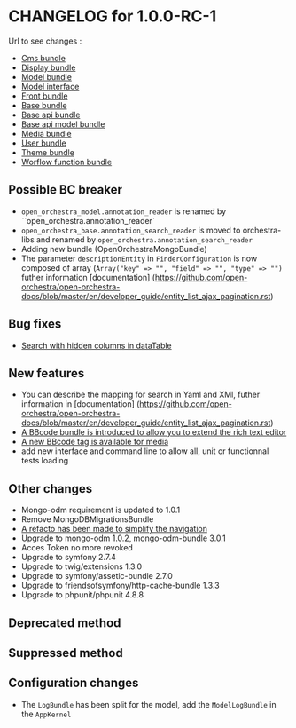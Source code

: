 # CHANGELOG for 1.0.0-RC-1

Url to see changes : 

 - [Cms bundle](https://github.com/open-orchestra/open-orchestra-cms-bundle/compare/v0.3.4...v1.0.0-RC1)
 - [Display bundle](https://github.com/open-orchestra/open-orchestra-display-bundle/compare/v0.3.4...v1.0.0-RC1)
 - [Model bundle](https://github.com/open-orchestra/open-orchestra-model-bundle/compare/v0.3.4...v1.0.0-RC1)
 - [Model interface](https://github.com/open-orchestra/open-orchestra-model-interface/compare/v0.3.4...v1.0.0-RC1)
 - [Front bundle](https://github.com/open-orchestra/open-orchestra-front-bundle/compare/v0.3.4...v1.0.0-RC1)
 - [Base bundle](https://github.com/open-orchestra/open-orchestra-base-bundle/compare/v0.3.4...v1.0.0-RC1)
 - [Base api bundle](https://github.com/open-orchestra/open-orchestra-base-api-bundle/compare/v0.3.4...v1.0.0-RC1)
 - [Base api model bundle](https://github.com/open-orchestra/open-orchestra-base-api-mongo-model-bundle/compare/v0.3.4...v1.0.0-RC1)
 - [Media bundle](https://github.com/open-orchestra/open-orchestra-media-bundle/compare/v0.3.4...v1.0.0-RC1)
 - [User bundle](https://github.com/open-orchestra/open-orchestra-user-bundle/compare/v0.3.4...v1.0.0-RC1)
 - [Theme bundle](https://github.com/open-orchestra/open-orchestra-theme-bundle/compare/v0.3.4...v1.0.0-RC1)
 - [Worflow function bundle](https://github.com/open-orchestra/open-orchestra-worflow-function-bundle/compare/v0.3.4...v1.0.0-RC1)

## Possible BC breaker

 - ``open_orchestra_model.annotation_reader`` is renamed by ``open_orchestra.annotation_reader`
 - ``open_orchestra_base.annotation_search_reader`` is moved to orchestra-libs and renamed by ``open_orchestra.annotation_search_reader``
 - Adding new bundle (OpenOrchestraMongoBundle)
 - The parameter ``descriptionEntity`` in ``FinderConfiguration`` is now composed of array (``Array("key" => "", "field" => "", "type" => "")`` futher information [documentation] (https://github.com/open-orchestra/open-orchestra-docs/blob/master/en/developer_guide/entity_list_ajax_pagination.rst)

## Bug fixes

- [Search with hidden columns in dataTable](https://trello.com/c/LrDN9srA/1285-1-etq-ubo-je-peux-faire-une-recherche-sur-la-bonne-colonne-dans-le-datatable-lorsque-qu-une-colonne-est-cache)

## New features

- You can describe the mapping for search in Yaml and XMl, futher information in [documentation] (https://github.com/open-orchestra/open-orchestra-docs/blob/master/en/developer_guide/entity_list_ajax_pagination.rst) 
- [A BBcode bundle is introduced to allow you to extend the rich text editor](https://trello.com/c/7ZaSD82H/1289-3-etq-dev-j-ai-acces-a-un-bundle-qui-wrap-la-lib-jbbcode)
- [A new BBcode tag is available for media](https://trello.com/c/xS32c3Rd/1326-3-ajout-des-tags-du-mediabundle)
- add new interface and command line to allow all, unit or functionnal tests loading

## Other changes

 - Mongo-odm requirement is updated to 1.0.1
 - Remove MongoDBMigrationsBundle
 - [A refacto has been made to simplify the navigation](https://trello.com/c/7oj9DRod/1347-2-faire-une-mecanique-de-strategie-pour-les-liens-de-niveau-0-du-menu-de-navigation)
 - Upgrade to mongo-odm 1.0.2, mongo-odm-bundle 3.0.1
 - Acces Token no more revoked
 - Upgrade to symfony 2.7.4
 - Upgrade to twig/extensions 1.3.0
 - Upgrade to symfony/assetic-bundle 2.7.0
 - Upgrade to friendsofsymfony/http-cache-bundle 1.3.3
 - Upgrade to phpunit/phpunit 4.8.8
 
## Deprecated method

## Suppressed method

## Configuration changes

 - The `LogBundle` has been split for the model, add the `ModelLogBundle` in the `AppKernel`
